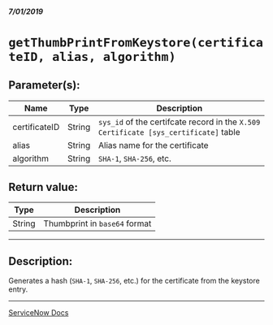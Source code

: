 ##### 7/01/2019
# `getThumbPrintFromKeystore(certificateID, alias, algorithm)`

## Parameter(s):
| Name | Type | Description |
|---|---|---|
| certificateID | String | `sys_id` of the certifcate record in the `X.509 Certificate [sys_certificate]` table |
| alias | String | Alias name for the certificate |
| algorithm | String | `SHA-1`, `SHA-256`, etc. |

## Return value:
| Type | Description |
|---|---|
| String | Thumbprint in `base64` format |

---

## Description:
Generates a hash (`SHA-1`, `SHA-256`, etc.) for the certificate from the keystore entry.

---

[ServiceNow Docs](https://developer.servicenow.com/app.do#!/api_doc?v=madrid&id=r_SCE-getThumbPrintFromKeyStore_S_S_S)